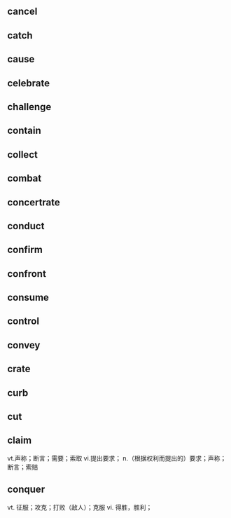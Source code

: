 ## cancel
## catch
## cause
## celebrate
## challenge
## contain
## collect
## combat
## concertrate
## conduct
## confirm
## confront
## consume
## control
## convey
## crate
## curb
## cut

## claim
vt.声称；断言；需要；索取
vi.提出要求；
n.（根据权利而提出的）要求；声称；断言；索赔

## conquer
vt. 征服；攻克；打败（敌人）；克服
vi. 得胜，胜利；